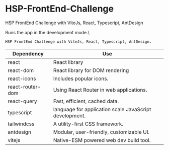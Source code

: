 # HSP-FrontEnd-Challenge
HSP FrontEnd Challenge with ViteJs, React, Typescript, AntDesign

Runs the app in the development mode.\

`HSP FrontEnd Challenge with ViteJs, React, Typescript, AntDesign.`

| **Dependency**   | **Use**                                               |
| ---------------- | ----------------------------------------------------  |
| react            | React library                                         |
| react-dom        | React library for DOM rendering                       |
| react-icons      | Includes popular icons.                               |
| react-router-dom | Using React Router in web applications.               |
| react-query      | Fast, efficient, cached data.                         |
| typescript       | language for application scale JavaScript development.|
| tailwindcss      | A utility-first CSS framework.                        |
| antdesign        | Modular, user-friendly, customizable UI.              |
| vitejs           | Native-ESM powered web dev build tool.                |
